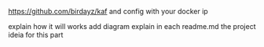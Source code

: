 https://github.com/birdayz/kaf
and config with your docker ip

explain how it will works
add diagram
explain in each readme.md the project ideia for this part